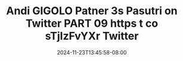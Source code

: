 --- 
title: "Andi GIGOLO Patner 3s Pasutri on Twitter PART 09 https t co sTjIzFvYXr   Twitter"
description: "video  video bokep Andi GIGOLO Patner 3s Pasutri on Twitter PART 09 https t co sTjIzFvYXr   Twitter full   new"
date: 2024-11-23T13:45:58-08:00
file_code: "wutfwhlv6vi8"
draft: false
cover: "b8qffvq8tz1t7m3j.jpg"
tags: ["Andi", "GIGOLO", "Patner", "Pasutri", "Twitter", "PART", "https", "sTjIzFvYXr", "Twitter", "bokep-indo", "bokep-viral", "bokep-ig"]
length: 140
fld_id: "1483137"
foldername: "Andi gigolo1 telegram"
categories: ["Andi gigolo1 telegram"]
views: 0
---